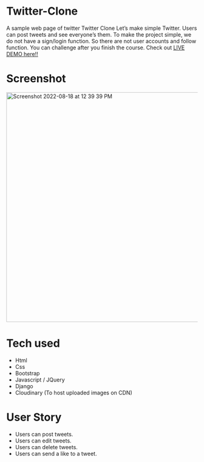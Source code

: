 # Twitter-Clone
A sample web page of twitter
Twitter Clone
Let’s make simple Twitter. Users can post tweets and see everyone’s them.
To make the project simple, we do not have a sign/login function.
So there are not user accounts and follow function. You can challenge after you finish the course.
Check out [LIVE DEMO here!!](https://twitter-clones.herokuapp.com/)
# Screenshot
<img width="603" alt="Screenshot 2022-08-18 at 12 39 39 PM" src="https://user-images.githubusercontent.com/106957343/185345060-b0900f9c-c057-426a-8b5f-fc860e620ffd.png">

# Tech used
* Html
* Css
* Bootstrap
* Javascript / JQuery
* Django
* Cloudinary (To host uploaded images on CDN)
# User Story
* Users can post tweets.
* Users can edit tweets.
* Users can delete tweets.
* Users can send a like to a tweet.
